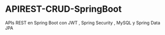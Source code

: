 # APIREST-CRUD-SpringBoot
APIs REST en Spring Boot con JWT , Spring Security , MySQL y Spring Data JPA
